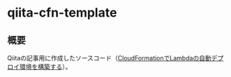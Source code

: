 # qiita-cfn-template

## 概要

Qiitaの記事用に作成したソースコード（[CloudFormationでLambdaの自動デプロイ環境を構築する](https://qiita.com/ytaka95/items/5899c44c85e71fdc5273)）。
